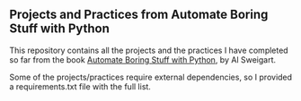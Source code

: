 ## Projects and Practices from Automate Boring Stuff with Python

This repository contains all the projects and the practices I have completed so far from the book [Automate Boring Stuff with Python](https://automatetheboringstuff.com/), by Al Sweigart.

Some of the projects/practices require external dependencies, so I provided a requirements.txt file with the full list.
